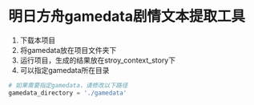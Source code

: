 # 明日方舟gamedata剧情文本提取工具
1. 下载本项目
2. 将gamedata放在项目文件夹下
3. 运行项目，生成的结果放在stroy_context_story下
4. 可以指定gamedata所在目录
```python
# 如果需要指定gamedata，请修改以下路径
gamedata_directory = './gamedata'
```